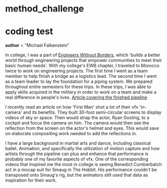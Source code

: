 # method_challenge
# coding test

__author__ = "Michael Falkenstein"

  In college, I was a part of [Engineers Without Borders](https://www.ewb-usa.org/), which 'builds a better world through engineering projects that empower communities to meet their basic human needs'. With my college's EWB chapter, I traveled to Morocco twice to work on engineering projects. The first time I went as a team member to help finish a bridge as a logistics lead. The second time I went as a team leader to lay the foundation for a piping system. We prepared throughout entire semesters for these trips. In these trips, I was able to apply skills acquired in the military in order to work on a team and make a real difference in people's lives.
[Article covering the finished pipeline](http://press.mcelroy.com/pipeline-delivers-water-hope-to-remote-moroccan-village/?utm_source=McElroy+Connections&utm_campaign=ae1e9044b5-EMAIL_CAMPAIGN_2018_06_15_02_54_COPY_01&utm_medium=email&utm_term=0_be574baa50-ae1e9044b5-289967209)
  
  I recently read an article on how 'First Man' shot a lot of their vfx 'in-camera' and its benefits. They built 30-foot semi-circular screens to display videos of sky or space. Then would strap the actor, Ryan Gosling, to a cockpit and focus the camera on him. The camera would then see the reflection from the screen on the actor's helmet and eyes. This would save on elaborate compositing work needed to add the reflections in.
  
  I have a large background in martial arts and dance, including classical ballet. Animation, and specifically the utilization of motion capture and how artists through the pipeline can plus and enhance that performance is probably one of my favorite aspects of vfx. One of the corresponding videos that inspired me the most in college is seeing Benedict Cumberbatch act in a mocap suit for Smaug in The Hobbit. His performance couldn't be transposed onto Smaug's rig, but the animators still used that data as inspiration for their work.
